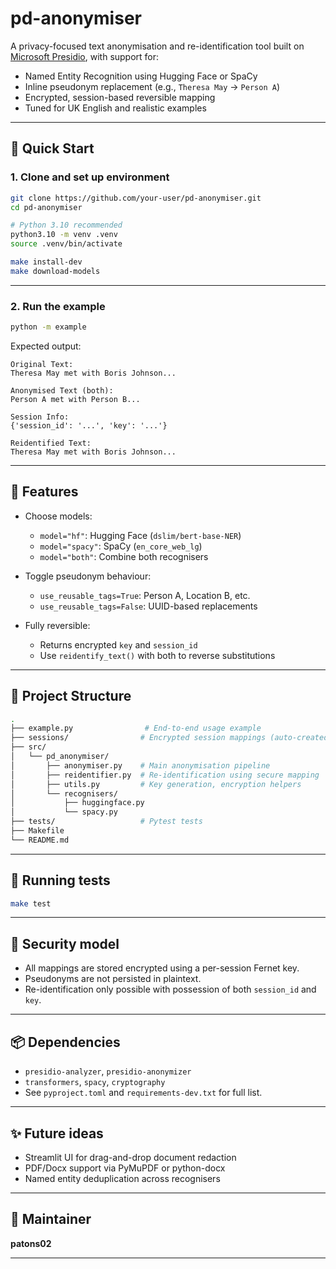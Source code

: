 # pd-anonymiser

A privacy-focused text anonymisation and re-identification tool built on [Microsoft Presidio](https://github.com/microsoft/presidio), with support for:

- Named Entity Recognition using Hugging Face or SpaCy
- Inline pseudonym replacement (e.g., `Theresa May` → `Person A`)
- Encrypted, session-based reversible mapping
- Tuned for UK English and realistic examples

---

## 🚀 Quick Start

### 1. Clone and set up environment

```bash
git clone https://github.com/your-user/pd-anonymiser.git
cd pd-anonymiser

# Python 3.10 recommended
python3.10 -m venv .venv
source .venv/bin/activate

make install-dev
make download-models
````

---

### 2. Run the example

```bash
python -m example
```

Expected output:

```text
Original Text:
Theresa May met with Boris Johnson...

Anonymised Text (both):
Person A met with Person B...

Session Info:
{'session_id': '...', 'key': '...'}

Reidentified Text:
Theresa May met with Boris Johnson...
```

---

## 🔧 Features

* Choose models:

  * `model="hf"`: Hugging Face (`dslim/bert-base-NER`)
  * `model="spacy"`: SpaCy (`en_core_web_lg`)
  * `model="both"`: Combine both recognisers

* Toggle pseudonym behaviour:

  * `use_reusable_tags=True`: Person A, Location B, etc.
  * `use_reusable_tags=False`: UUID-based replacements

* Fully reversible:

  * Returns encrypted `key` and `session_id`
  * Use `reidentify_text()` with both to reverse substitutions

---

## 📁 Project Structure

```bash
.
├── example.py                # End-to-end usage example
├── sessions/                # Encrypted session mappings (auto-created)
├── src/
│   └── pd_anonymiser/
│       ├── anonymiser.py    # Main anonymisation pipeline
│       ├── reidentifier.py  # Re-identification using secure mapping
│       ├── utils.py         # Key generation, encryption helpers
│       └── recognisers/
│           ├── huggingface.py
│           └── spacy.py
├── tests/                   # Pytest tests
├── Makefile
└── README.md
```

---

## 🧪 Running tests

```bash
make test
```

---

## 🔐 Security model

* All mappings are stored encrypted using a per-session Fernet key.
* Pseudonyms are not persisted in plaintext.
* Re-identification only possible with possession of both `session_id` and `key`.

---

## 📦 Dependencies

* `presidio-analyzer`, `presidio-anonymizer`
* `transformers`, `spacy`, `cryptography`
* See `pyproject.toml` and `requirements-dev.txt` for full list.

---

## ✨ Future ideas

* Streamlit UI for drag-and-drop document redaction
* PDF/Docx support via PyMuPDF or python-docx
* Named entity deduplication across recognisers

---

## 👤 Maintainer

**patons02**

---
